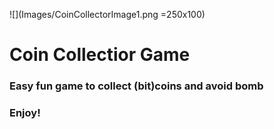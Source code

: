 ![](Images/CoinCollectorImage1.png =250x100)


# Coin Collectior Game
### Easy fun game to collect (bit)coins and avoid bomb
### Enjoy!


